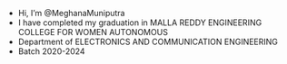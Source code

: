 -  Hi, I’m @MeghanaMuniputra
-  I have completed my graduation in MALLA REDDY ENGINEERING COLLEGE FOR WOMEN AUTONOMOUS
-  Department of ELECTRONICS AND COMMUNICATION ENGINEERING
-  Batch 2020-2024
  

<!---
MeghanaMuniputra/MeghanaMuniputra is a ✨ special ✨ repository because its `README.md` (this file) appears on your GitHub profile.
You can click the Preview link to take a look at your changes.
--->
